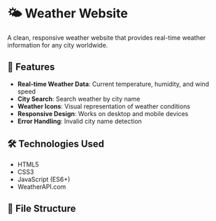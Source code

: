 # 🌤️ Weather Website

A clean, responsive weather website that provides real-time weather information for any city worldwide.

## 🚀 Features

- **Real-time Weather Data**: Current temperature, humidity, and wind speed
- **City Search**: Search weather by city name
- **Weather Icons**: Visual representation of weather conditions
- **Responsive Design**: Works on desktop and mobile devices
- **Error Handling**: Invalid city name detection

## 🛠️ Technologies Used

- HTML5
- CSS3
- JavaScript (ES6+)
- WeatherAPI.com

## 📁 File Structure
